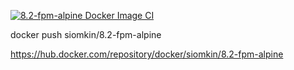 [![8.2-fpm-alpine Docker Image CI](https://github.com/Siomkin/php-8.2-fpm-alpine/actions/workflows/docker-image.yml/badge.svg)](https://github.com/Siomkin/php-8.2-fpm-alpine/actions/workflows/docker-image.yml)

docker push siomkin/8.2-fpm-alpine

https://hub.docker.com/repository/docker/siomkin/8.2-fpm-alpine
